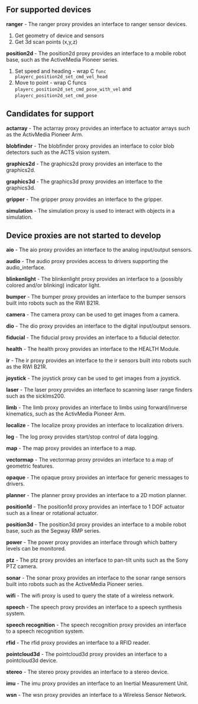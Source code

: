 
For supported devices
-------------------------------------
**ranger** - The ranger proxy provides an interface to ranger sensor devices.

1. Get geometry of device and sensors
2. Get 3d scan points (x,y,z)

**position2d** - The position2d proxy provides an interface to a mobile robot base, such as the ActiveMedia Pioneer series.
1. Set speed and heading - wrap C `func playerc_position2d_set_cmd_vel_head`
2. Move to point - wrap C funcs `playerc_position2d_set_cmd_pose_with_vel` and `playerc_position2d_set_cmd_pose`

Candidates for support
--------------------------------------

**actarray** - The actarray proxy provides an interface to actuator arrays such as the ActivMedia Pioneer Arm.

**blobfinder** - The blobfinder proxy provides an interface to color blob detectors such as the ACTS vision system.

**graphics2d** - The graphics2d proxy provides an interface to the graphics2d.

**graphics3d** - The graphics3d proxy provides an interface to the graphics3d.

**gripper** - The gripper proxy provides an interface to the gripper.

**simulation** - The simulation proxy is used to interact with objects in a simulation.

Device proxies are not started to develop
--------------------------------------

**aio** - The aio proxy provides an interface to the analog input/output sensors.

**audio** - The audio proxy provides access to drivers supporting the audio_interface.

**blinkenlight** - The blinkenlight proxy provides an interface to a (possibly colored and/or blinking) indicator light.

**bumper** - The bumper proxy provides an interface to the bumper sensors built into robots such as the RWI B21R.

**camera** - The camera proxy can be used to get images from a camera.

**dio** - The dio proxy provides an interface to the digital input/output sensors.

**fiducial** - The fiducial proxy provides an interface to a fiducial detector.

**health** - The health proxy provides an interface to the HEALTH Module.

**ir** - The ir proxy provides an interface to the ir sensors built into robots such as the RWI B21R.

**joystick** - The joystick proxy can be used to get images from a joystick.

**laser** - The laser proxy provides an interface to scanning laser range finders such as the sicklms200.

**limb** - The limb proxy provides an interface to limbs using forward/inverse kinematics, such as the ActivMedia Pioneer Arm.

**localize** - The localize proxy provides an interface to localization drivers.

**log** - The log proxy provides start/stop control of data logging.

**map** - The map proxy provides an interface to a map.

**vectormap** - The vectormap proxy provides an interface to a map of geometric features.

**opaque** - The opaque proxy provides an interface for generic messages to drivers.

**planner** - The planner proxy provides an interface to a 2D motion planner.

**position1d** - The position1d proxy provides an interface to 1 DOF actuator such as a linear or rotational actuator.

**position3d** - The position3d proxy provides an interface to a mobile robot base, such as the Segway RMP series.

**power** - The power proxy provides an interface through which battery levels can be monitored.

**ptz** - The ptz proxy provides an interface to pan-tilt units such as the Sony PTZ camera.

**sonar** - The sonar proxy provides an interface to the sonar range sensors built into robots such as the ActiveMedia Pioneer series.

**wifi** - The wifi proxy is used to query the state of a wireless network.

**speech** - The speech proxy provides an interface to a speech synthesis system.

**speech recognition** - The speech recognition proxy provides an interface to a speech recognition system.

**rfid** - The rfid proxy provides an interface to a RFID reader.

**pointcloud3d** - The pointcloud3d proxy provides an interface to a pointcloud3d device.

**stereo** - The stereo proxy provides an interface to a stereo device.

**imu** - The imu proxy provides an interface to an Inertial Measurement Unit.

**wsn** - The wsn proxy provides an interface to a Wireless Sensor Network.
